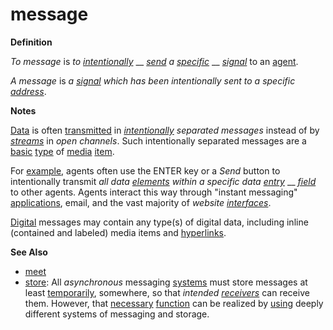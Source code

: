 # message

**Definition**

_To message_ is _to_ [_intentionally_](https://github.com/gcassel/Modular-Organization-Terminology/blob/master/terms/intend.md) __ [_send_](https://github.com/gcassel/Modular-Organization-Terminology/blob/master/terms/send.md) _a_ [_specific_](https://github.com/gcassel/Modular-Organization-Terminology/blob/master/terms/specific.md) __ [_signal_](https://github.com/gcassel/Modular-Organization-Terminology/blob/master/terms/signal.md) to an [agent](https://github.com/gcassel/Modular-Organization-Terminology/blob/master/terms/agent.md).

_A message_ is _a_ [_signal_](https://github.com/gcassel/Modular-Organization-Terminology/blob/master/terms/signal.md) _which has been intentionally sent to a specific_ [_address_](https://github.com/gcassel/Modular-Organization-Terminology/blob/master/terms/address.md).

**Notes**

[Data](https://github.com/gcassel/Modular-Organization-Terminology/blob/master/terms/data.md) is often [transmitted](https://github.com/gcassel/Modular-Organization-Terminology/blob/master/terms/transmit.md) in [_intentionally_](https://github.com/gcassel/Modular-Organization-Terminology/blob/master/terms/intend.md) _separated messages_ instead of by [_streams_](https://github.com/gcassel/Modular-Organization-Terminology/blob/master/terms/stream.md) in _open channels_. Such intentionally separated messages are a [basic](https://github.com/gcassel/Modular-Organization-Terminology/blob/master/terms/base.md) [type](https://github.com/gcassel/Modular-Organization-Terminology/blob/master/terms/type.md) of [media](https://github.com/gcassel/Modular-Organization-Terminology/blob/master/terms/media.md) [item](https://github.com/gcassel/Modular-Organization-Terminology/blob/master/terms/item.md).

For [example](https://github.com/gcassel/Modular-Organization-Terminology/blob/master/terms/example.md), agents often use the ENTER key or a _Send_ button to intentionally transmit _all data_ [_elements_](https://github.com/gcassel/Modular-Organization-Terminology/blob/master/terms/element.md) _within a specific data_ [_entry_](https://github.com/gcassel/Modular-Organization-Terminology/blob/master/terms/add.md) __ [_field_](https://github.com/gcassel/Modular-Organization-Terminology/blob/master/terms/field.md) to other agents. Agents interact this way through "instant messaging" [applications](https://github.com/gcassel/Modular-Organization-Terminology/blob/master/terms/application.md), email, and the vast majority of _website_ [_interfaces_](https://github.com/gcassel/Modular-Organization-Terminology/blob/master/terms/interface.md).

[Digital](https://github.com/gcassel/Modular-Organization-Terminology/blob/master/terms/digital.md) messages may contain any type(s) of digital data, including inline (contained and labeled) media items and [hyperlinks](https://github.com/gcassel/Modular-Organization-Terminology/blob/master/terms/hyperlink.md).

**See Also**

* [meet](https://github.com/gcassel/Modular-Organization-Terminology/blob/master/terms/meet.md)
* [store](https://github.com/gcassel/Modular-Organization-Terminology/blob/master/terms/store.md): All _asynchronous_ messaging [systems](https://github.com/gcassel/Modular-Organization-Terminology/blob/master/terms/system.md) must store messages at least [temporarily](https://github.com/gcassel/Modular-Organization-Terminology/blob/master/terms/temporary.md), somewhere, so that _intended_ [_receivers_](https://github.com/gcassel/Modular-Organization-Terminology/blob/master/terms/receive.md) can receive them. However, that [necessary](https://github.com/gcassel/Modular-Organization-Terminology/blob/master/terms/requirement.md) [function](https://github.com/gcassel/Modular-Organization-Terminology/blob/master/terms/function.md) can be realized by [using](https://github.com/gcassel/Modular-Organization-Terminology/blob/master/terms/use.md) deeply different systems of messaging and storage.
